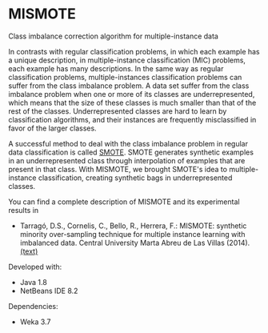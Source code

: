 # MISMOTE
Class imbalance correction algorithm for multiple-instance data

In contrasts with regular classification problems, in which each example has a unique description, in multiple-instance classification (MIC) problems, each example has many descriptions. In the same way as regular classification problems, multiple-instances classification problems can suffer from the class imbalance problem. A data set suffer from the class imbalance problem when one or more of its classes are underrepresented, which means that the size of these classes is much smaller than that of the rest of the classes. Underrepresented classes are hard to learn by classification algorithms, and their instances are frequently misclassified in favor of the larger classes.

A successful method to deal with the class imbalance problem in regular data classification is called <a href="https://jair.org/index.php/jair/article/view/10302" target="_blank">SMOTE</a>. SMOTE generates synthetic examples in an underrepresented class through interpolation of examples that are present in that class. With MISMOTE, we brought SMOTE's idea to multiple-instance classification, creating synthetic bags in underrepresented classes. 

You can find a complete description of MISMOTE and its experimental results in 
- Tarragó, D.S., Cornelis, C., Bello, R., Herrera, F.: MISMOTE: synthetic minority over-sampling technique for multiple instance learning with imbalanced data. Central University Marta Abreu de Las Villas (2014). <a href="https://www.researchgate.net/publication/332513537_MISMOTE_synthetic_minority_over-sampling_technique_for_multiple_instance_learning_with_imbalanced_data" target="_blank">(text)</a>

Developed with:
- Java 1.8
- NetBeans IDE 8.2

Dependencies:
- Weka 3.7
